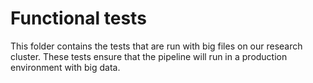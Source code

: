 # Functional tests
This folder contains the tests that are run with big files on our research
cluster. These tests ensure that the pipeline will run in a production
environment with big data.
